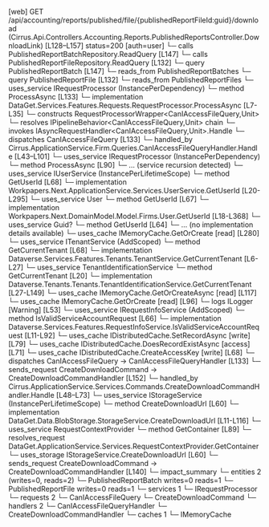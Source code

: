 [web] GET /api/accounting/reports/published/file/{publishedReportFileId:guid}/download  (Cirrus.Api.Controllers.Accounting.Reports.PublishedReportsController.DownloadLink)  [L128–L157] status=200 [auth=user]
  └─ calls PublishedReportBatchRepository.ReadQuery [L147]
  └─ calls PublishedReportFileRepository.ReadQuery [L132]
  └─ query PublishedReportBatch [L147]
    └─ reads_from PublishedReportBatches
  └─ query PublishedReportFile [L132]
    └─ reads_from PublishedReportFiles
  └─ uses_service IRequestProcessor (InstancePerDependency)
    └─ method ProcessAsync [L133]
      └─ implementation DataGet.Services.Features.Requests.RequestProcessor.ProcessAsync [L7-L35]
        └─ constructs RequestProcessorWrapper<CanIAccessFileQuery,Unit>
        └─ resolves IPipelineBehavior<CanIAccessFileQuery,Unit> chain
        └─ invokes IAsyncRequestHandler<CanIAccessFileQuery,Unit>.Handle
        └─ dispatches CanIAccessFileQuery [L133]
          └─ handled_by Cirrus.ApplicationService.Firm.Queries.CanIAccessFileQueryHandler.Handle [L43–L101]
            └─ uses_service IRequestProcessor (InstancePerDependency)
              └─ method ProcessAsync [L90]
                └─ ... (service recursion detected)
            └─ uses_service IUserService (InstancePerLifetimeScope)
              └─ method GetUserId [L68]
                └─ implementation Workpapers.Next.ApplicationService.Services.UserService.GetUserId [L20-L295]
                  └─ uses_service User
                    └─ method GetUserId [L67]
                      └─ implementation Workpapers.Next.DomainModel.Model.Firms.User.GetUserId [L18-L368]
                  └─ uses_service Guid?
                    └─ method GetUserId [L64]
                      └─ ... (no implementation details available)
                  └─ uses_cache IMemoryCache.GetOrCreate [read] [L280]
            └─ uses_service ITenantService (AddScoped)
              └─ method GetCurrentTenant [L68]
                └─ implementation Dataverse.Services.Features.Tenants.TenantService.GetCurrentTenant [L6-L27]
                  └─ uses_service TenantIdentificationService
                    └─ method GetCurrentTenant [L20]
                      └─ implementation Dataverse.Tenants.Tenants.TenantIdentificationService.GetCurrentTenant [L27-L149]
                        └─ uses_cache IMemoryCache.GetOrCreateAsync [read] [L117]
                        └─ uses_cache IMemoryCache.GetOrCreate [read] [L96]
                        └─ logs ILogger<ITenantIdentificationService> [Warning] [L53]
            └─ uses_service IRequestInfoService (AddScoped)
              └─ method IsValidServiceAccountRequest [L66]
                └─ implementation Dataverse.Services.Features.RequestInfoService.IsValidServiceAccountRequest [L11-L92]
            └─ uses_cache IDistributedCache.SetRecordAsync [write] [L79]
            └─ uses_cache IDistributedCache.DoesRecordExistAsync [access] [L71]
            └─ uses_cache IDistributedCache.CreateAccessKey [write] [L68]
  └─ dispatches CanIAccessFileQuery -> CanIAccessFileQueryHandler [L133]
  └─ sends_request CreateDownloadCommand -> CreateDownloadCommandHandler [L152]
    └─ handled_by Cirrus.ApplicationService.Services.Commands.CreateDownloadCommandHandler.Handle [L48–L73]
      └─ uses_service IStorageService (InstancePerLifetimeScope)
        └─ method CreateDownloadUrl [L60]
          └─ implementation DataGet.Data.BlobStorage.StorageService.CreateDownloadUrl [L11-L116]
            └─ uses_service RequestContextProvider
              └─ method GetContainer [L89]
                └─ resolves_request DataGet.ApplicationService.Services.RequestContextProvider.GetContainer
      └─ uses_storage IStorageService.CreateDownloadUrl [L60]
  └─ sends_request CreateDownloadCommand -> CreateDownloadCommandHandler [L140]
  └─ impact_summary
    └─ entities 2 (writes=0, reads=2)
      └─ PublishedReportBatch writes=0 reads=1
      └─ PublishedReportFile writes=0 reads=1
    └─ services 1
      └─ IRequestProcessor
    └─ requests 2
      └─ CanIAccessFileQuery
      └─ CreateDownloadCommand
    └─ handlers 2
      └─ CanIAccessFileQueryHandler
      └─ CreateDownloadCommandHandler
    └─ caches 1
      └─ IMemoryCache

